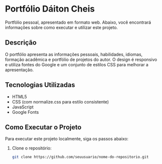 # Portfólio Dáiton Cheis

Portfólio pessoal, apresentado em formato web. Abaixo, você encontrará informações sobre como executar e utilizar este projeto.

## Descrição

O portfólio apresenta as informações pessoais, habilidades, idiomas, formação acadêmica e portfólio de projetos do autor. O design é responsivo e utiliza fontes do Google e um conjunto de estilos CSS para melhorar a apresentação.

## Tecnologias Utilizadas

- HTML5
- CSS (com normalize.css para estilo consistente)
- JavaScript
- Google Fonts

## Como Executar o Projeto

Para executar este projeto localmente, siga os passos abaixo:

1. Clone o repositório:
   ```bash
   git clone https://github.com/seuusuario/nome-do-repositorio.git

